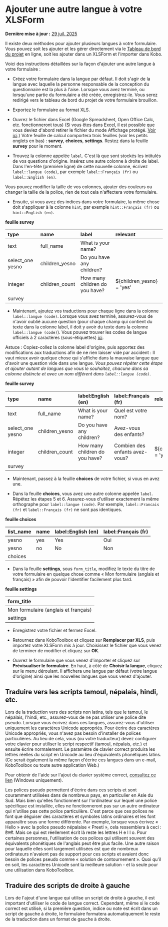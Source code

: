 # Ajouter une autre langue à votre XLSForm
**Dernière mise à jour :** <a href="https://github.com/kobotoolbox/docs/blob/47cbc8887d6df73ef3bf760d5a3962b77ab26ed8/source/language_xls.md" class="reference">29 juil. 2025</a>

Il existe deux méthodes pour ajouter plusieurs langues à votre formulaire. Vous pouvez soit les ajouter et les gérer directement via le [Tableau de bord du projet](language_dashboard.md) en ligne, soit les ajouter dans un XLSForm et l'importer dans Kobo.

Voici des instructions détaillées sur la façon d'ajouter une autre langue à votre formulaire :

-   Créez votre formulaire dans la langue par défaut. Il doit s'agir de la langue avec laquelle la personne responsable de la conception du questionnaire est la plus à l'aise. Lorsque vous avez terminé, ou lorsqu'une partie du formulaire a été créée, enregistrez-le. Vous serez redirigé vers le tableau de bord du projet de votre formulaire brouillon.

-   Exportez le formulaire au format XLS.

-   Ouvrez le fichier dans Excel (Google Spreadsheet, Open Office Calc, etc. fonctionneront tous) (Si vous êtes dans Excel, il est possible que vous deviez d'abord retirer le fichier du mode Affichage protégé.
    [Voir ici](https://support.office.com/en-us/article/what-is-protected-view-d6f09ac7-e6b9-4495-8e43-2bbcdbcb6653?ocmsassetID=HA010355931&CorrelationId=04b441d5-5c7c-441a-bbac-8f34b3071869&ui=en-US&rs=en-US&ad=US).)
    Votre feuille de calcul comportera trois feuilles (voir les petits onglets en bas) : **survey**, **choices**, **settings**. Restez dans la feuille **survey** pour le moment.

-   Trouvez la colonne appelée `label`. C'est là que sont stockés les intitulés de vos questions d'origine. Insérez une autre colonne à droite de label. Dans l'en-tête (première ligne) de cette nouvelle colonne, écrivez `label::langue (code)`, par exemple `label::Français (fr)` ou `label::English (en)`.

<p class="note">Vous pouvez modifier la taille de vos colonnes, ajouter des couleurs ou changer la taille de la police, rien de tout cela n'affectera votre formulaire.</p>

-   Ensuite, si vous avez des indices dans votre formulaire, la même chose doit s'appliquer à la colonne `hint`, par exemple `hint::Français (fr)` ou `hint::English (en)`.

**feuille survey**

| type             | name           | label                          | relevant                  |
| :--------------- | :------------- | :----------------------------- | :------------------------ |
| text             | full_name      | What is your name?             |                           |
| select_one yesno | children_yesno | Do you have any children?      |                           |
| integer          | children_count | How many children do you have? | ${children_yesno} = 'yes' |
| survey |

-   Maintenant, ajoutez vos traductions pour chaque ligne dans la colonne `label::langue (code)`. Lorsque vous avez terminé, assurez-vous de n'avoir oublié aucune question (pour chaque champ qui contient du texte dans la colonne label, il doit y avoir du texte dans la colonne `label::langue (code)`). Vous pouvez trouver les codes de langue officiels à 2 caractères (sous-étiquettes)
    [ici](https://www.iana.org/assignments/language-subtag-registry/language-subtag-registry).

<p class="note">Astuce : Copiez-collez la colonne label d'origine, puis apportez des modifications aux traductions afin de ne rien laisser vide par accident : Il vaut mieux avoir quelque chose qui s'affiche dans la mauvaise langue que d'avoir une question vide dans une langue. <em>Vous pouvez répéter cette étape et ajouter autant de langues que vous le souhaitez, chacune dans sa colonne distincte et avec un nom différent dans <code>label::langue (code)</code>.</em></p>

**feuille survey**

| type             | name           | label:English (en)             | label::Français (fr)           | relevant                  |
| :--------------- | :------------- | :----------------------------- | :----------------------------- | :------------------------ |
| text             | full_name      | What is your name?             | Quel est votre nom?            |                           |
| select_one yesno | children_yesno | Do you have any children?      | Avez-vous des enfants?         |                           |
| integer          | children_count | How many children do you have? | Combien des enfants avez-vous? | ${children_yesno} = 'yes' |
| survey |

-   Maintenant, passez à la feuille **choices** de votre fichier, si vous en avez une.

-   Dans la feuille **choices**, vous avez une autre colonne appelée `label`. Répétez les étapes 5 et 6. Assurez-vous d'utiliser exactement la même orthographe pour `label::langue (code)`. Par exemple, `label::Francais (fr)` et `label::Français (fr)` ne sont pas identiques.

**feuille choices**

| list_name | name | label::English (en) | label::Français (fr) |
| :-------- | :--- | :------------------ | :------------------- |
| yesno     | yes  | Yes                 | Oui                  |
| yesno     | no   | No                  | Non                  |
| choices |

-   Dans la feuille **settings**, sous `form_title`, modifiez le texte du titre de votre formulaire en quelque chose comme « Mon formulaire (anglais et français) » afin de pouvoir l'identifier facilement plus tard.

**feuille settings**

| form_title                      |
| :------------------------------ |
| Mon formulaire (anglais et français) |
| settings |

-   Enregistrez votre fichier et fermez Excel.

-   Retournez dans KoboToolbox et cliquez sur **Remplacer par XLS**, puis importez votre XLSForm mis à jour. Choisissez le fichier que vous venez de terminer de modifier et cliquez sur **OK**.

-   Ouvrez le formulaire que vous venez d'importer et cliquez sur **Prévisualiser le formulaire**. En haut, à côté de **Choisir la langue**, cliquez sur le menu déroulant. Il affichera une langue par défaut (votre langue d'origine) ainsi que les nouvelles langues que vous venez d'ajouter.

## Traduire vers les scripts tamoul, népalais, hindi, etc.

Lors de la traduction vers des scripts non latins, tels que le tamoul, le népalais, l'hindi, etc., assurez-vous de ne pas utiliser une police dite pseudo. Lorsque vous écrivez dans ces langues, assurez-vous d'utiliser uniquement les caractères Unicode appropriés. Pour écrire des caractères Unicode appropriés, vous n'avez pas besoin d'installer de polices particulières. Au lieu de cela, vous (ou votre traducteur) devez configurer votre clavier pour utiliser le script respectif (tamoul, népalais, etc.) et ensuite écrire normalement. Le paramètre de clavier correct produira les lettres réelles du script en Unicode au lieu d'équivalents phonétiques latins. (Ce serait également la même façon d'écrire ces langues dans un e-mail, KoboToolbox ou toute autre application Web.)

Pour obtenir de l'aide sur l'ajout du clavier système correct,
[consultez ce lien](https://support.microsoft.com/en-us/help/17424/windows-change-keyboard-layout)
(Windows uniquement).

Les polices pseudo permettent d'écrire dans ces scripts et sont couramment utilisées dans de nombreux pays, en particulier en Asie du Sud. Mais bien qu'elles fonctionnent sur l'ordinateur sur lequel une police spécifique est installée, elles ne fonctionneront pas sur un autre ordinateur qui n'utilise pas cette police particulière. C'est parce que ces polices ne font que déguiser des caractères et symboles latins ordinaires et les font apparaître sous une forme différente. Par exemple, lorsque vous écrivez « Hello » avec la police pseudo népalaise « Preeti », cela ressemblera à ceci : हेल्लो. Mais ce qui est réellement écrit là reste les lettres H e l l o. Pour certaines personnes, l'utilisation de ces polices qui utilisent souvent des équivalents phonétiques de l'anglais peut être plus facile. Une autre raison pour laquelle elles sont largement utilisées est que de nombreux ordinateurs n'avaient pas de support pour ces scripts et avaient donc besoin de polices pseudo comme « solution de contournement ». Quoi qu'il en soit, les caractères Unicode sont la meilleure solution - et la seule pour une utilisation dans KoboToolbox.

## Traduire des scripts de droite à gauche

Lors de l'ajout d'une langue qui utilise un script de droite à gauche, il est important d'utiliser le code de langue correct. Cependant, même si le code correct est utilisé, si la première question, indice ou note est écrit dans un script de gauche à droite, le formulaire formatera automatiquement le reste de la traduction dans un format de gauche à droite.